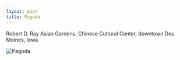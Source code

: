 ```yaml
---
layout: post
title: Pagoda
---
```


Robert D. Ray Asian Gardens, Chinese Cultural Center, downtown Des Moines, Iowa

![Pagoda](https://cdn.jasonsturges.com/photos/black-and-white/IMG_23328.jpg)
